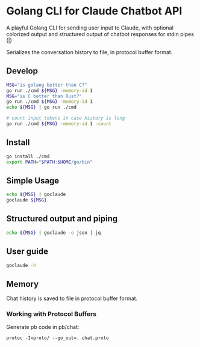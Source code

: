 # Golang CLI for Claude Chatbot API

A playful Golang CLI for sending user input to Claude, with optional colorized
output and structured output of chatbot responses for stdin pipes (|)

Serializes the conversation history to file, in protocol buffer format.


## Develop

```bash
MSG="is golang better than C?"
go run ./cmd ${MSG} -memory-id 1
MSG="is C better than Rust?"
go run ./cmd ${MSG} -memory-id 1
echo ${MSG} | go run ./cmd

# count input tokens in case history is long
go run ./cmd ${MSG} -memory-id 1 -count
```

## Install

```bash
go install ./cmd
export PATH="$PATH:$HOME/go/bin"
```

## Simple Usage

```bash
echo ${MSG} | goclaude
goclaude ${MSG}
```

## Structured output and piping

```bash
echo ${MSG} | goclaude -o json | jq
```

## User guide

```bash
goclaude -h
```

## Memory

Chat history is saved to file in protocol buffer format.

### Working with Protocol Buffers

Generate pb code in pb/chat:

`protoc -I=proto/ --go_out=. chat.proto`